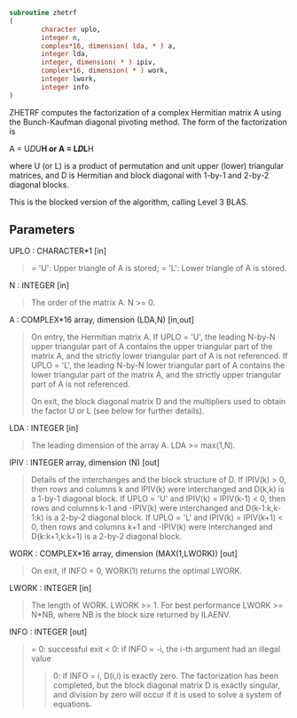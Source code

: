 ```fortran
subroutine zhetrf
(
        character uplo,
        integer n,
        complex*16, dimension( lda, * ) a,
        integer lda,
        integer, dimension( * ) ipiv,
        complex*16, dimension( * ) work,
        integer lwork,
        integer info
)
```

ZHETRF computes the factorization of a complex Hermitian matrix A
using the Bunch-Kaufman diagonal pivoting method.  The form of the
factorization is

A = U*D*U**H  or  A = L*D*L**H

where U (or L) is a product of permutation and unit upper (lower)
triangular matrices, and D is Hermitian and block diagonal with
1-by-1 and 2-by-2 diagonal blocks.

This is the blocked version of the algorithm, calling Level 3 BLAS.

## Parameters
UPLO : CHARACTER*1 [in]
> = 'U':  Upper triangle of A is stored;
> = 'L':  Lower triangle of A is stored.

N : INTEGER [in]
> The order of the matrix A.  N >= 0.

A : COMPLEX*16 array, dimension (LDA,N) [in,out]
> On entry, the Hermitian matrix A.  If UPLO = 'U', the leading
> N-by-N upper triangular part of A contains the upper
> triangular part of the matrix A, and the strictly lower
> triangular part of A is not referenced.  If UPLO = 'L', the
> leading N-by-N lower triangular part of A contains the lower
> triangular part of the matrix A, and the strictly upper
> triangular part of A is not referenced.
> 
> On exit, the block diagonal matrix D and the multipliers used
> to obtain the factor U or L (see below for further details).

LDA : INTEGER [in]
> The leading dimension of the array A.  LDA >= max(1,N).

IPIV : INTEGER array, dimension (N) [out]
> Details of the interchanges and the block structure of D.
> If IPIV(k) > 0, then rows and columns k and IPIV(k) were
> interchanged and D(k,k) is a 1-by-1 diagonal block.
> If UPLO = 'U' and IPIV(k) = IPIV(k-1) < 0, then rows and
> columns k-1 and -IPIV(k) were interchanged and D(k-1:k,k-1:k)
> is a 2-by-2 diagonal block.  If UPLO = 'L' and IPIV(k) =
> IPIV(k+1) < 0, then rows and columns k+1 and -IPIV(k) were
> interchanged and D(k:k+1,k:k+1) is a 2-by-2 diagonal block.

WORK : COMPLEX*16 array, dimension (MAX(1,LWORK)) [out]
> On exit, if INFO = 0, WORK(1) returns the optimal LWORK.

LWORK : INTEGER [in]
> The length of WORK. LWORK >= 1. For best performance
> LWORK >= N*NB, where NB is the block size returned by ILAENV.

INFO : INTEGER [out]
> = 0:  successful exit
> < 0:  if INFO = -i, the i-th argument had an illegal value
> > 0:  if INFO = i, D(i,i) is exactly zero.  The factorization
> has been completed, but the block diagonal matrix D is
> exactly singular, and division by zero will occur if it
> is used to solve a system of equations.
